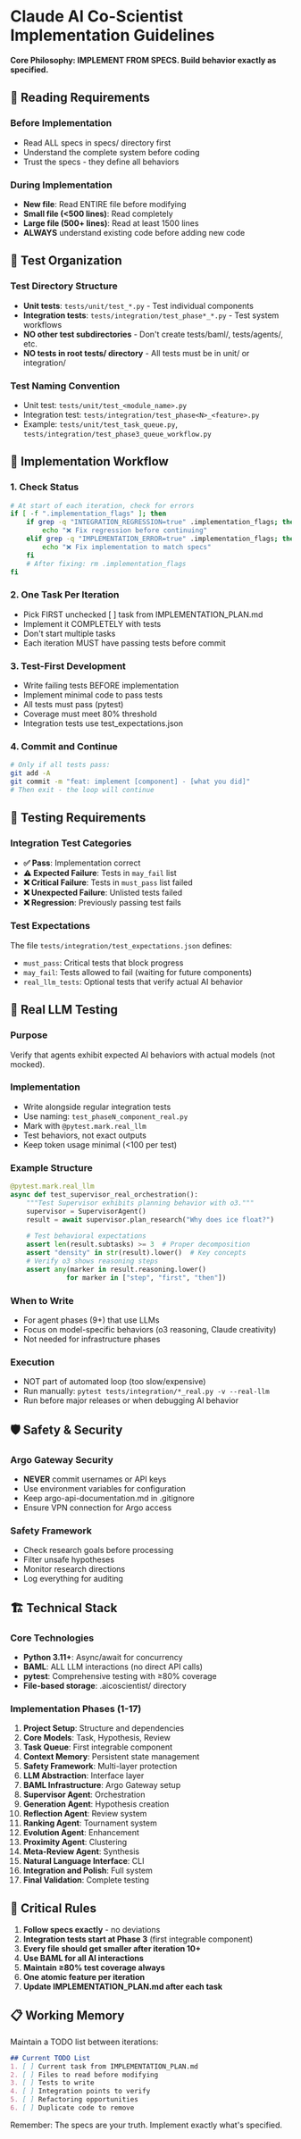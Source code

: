# Claude AI Co-Scientist Implementation Guidelines

**Core Philosophy: IMPLEMENT FROM SPECS. Build behavior exactly as specified.**

## 📖 Reading Requirements

### Before Implementation
- Read ALL specs in specs/ directory first
- Understand the complete system before coding
- Trust the specs - they define all behaviors

### During Implementation
- **New file**: Read ENTIRE file before modifying
- **Small file (<500 lines)**: Read completely
- **Large file (500+ lines)**: Read at least 1500 lines
- **ALWAYS** understand existing code before adding new code

## 📁 Test Organization

### Test Directory Structure
- **Unit tests**: `tests/unit/test_*.py` - Test individual components
- **Integration tests**: `tests/integration/test_phase*_*.py` - Test system workflows
- **NO other test subdirectories** - Don't create tests/baml/, tests/agents/, etc.
- **NO tests in root tests/ directory** - All tests must be in unit/ or integration/

### Test Naming Convention
- Unit test: `tests/unit/test_<module_name>.py`
- Integration test: `tests/integration/test_phase<N>_<feature>.py`
- Example: `tests/unit/test_task_queue.py`, `tests/integration/test_phase3_queue_workflow.py`

## 🔄 Implementation Workflow

### 1. Check Status
```bash
# At start of each iteration, check for errors
if [ -f ".implementation_flags" ]; then
    if grep -q "INTEGRATION_REGRESSION=true" .implementation_flags; then
        echo "❌ Fix regression before continuing"
    elif grep -q "IMPLEMENTATION_ERROR=true" .implementation_flags; then
        echo "❌ Fix implementation to match specs"
    fi
    # After fixing: rm .implementation_flags
fi
```

### 2. One Task Per Iteration
- Pick FIRST unchecked [ ] task from IMPLEMENTATION_PLAN.md
- Implement it COMPLETELY with tests
- Don't start multiple tasks
- Each iteration MUST have passing tests before commit

### 3. Test-First Development
- Write failing tests BEFORE implementation
- Implement minimal code to pass tests
- All tests must pass (pytest)
- Coverage must meet 80% threshold
- Integration tests use test_expectations.json

### 4. Commit and Continue
```bash
# Only if all tests pass:
git add -A
git commit -m "feat: implement [component] - [what you did]"
# Then exit - the loop will continue
```

## 🧪 Testing Requirements

### Integration Test Categories
- **✅ Pass**: Implementation correct
- **⚠️ Expected Failure**: Tests in `may_fail` list
- **❌ Critical Failure**: Tests in `must_pass` list failed
- **❌ Unexpected Failure**: Unlisted tests failed
- **❌ Regression**: Previously passing test fails

### Test Expectations
The file `tests/integration/test_expectations.json` defines:
- `must_pass`: Critical tests that block progress
- `may_fail`: Tests allowed to fail (waiting for future components)
- `real_llm_tests`: Optional tests that verify actual AI behavior

## 🤖 Real LLM Testing

### Purpose
Verify that agents exhibit expected AI behaviors with actual models (not mocked).

### Implementation
- Write alongside regular integration tests
- Use naming: `test_phaseN_component_real.py`
- Mark with `@pytest.mark.real_llm`
- Test behaviors, not exact outputs
- Keep token usage minimal (<100 per test)

### Example Structure
```python
@pytest.mark.real_llm
async def test_supervisor_real_orchestration():
    """Test Supervisor exhibits planning behavior with o3."""
    supervisor = SupervisorAgent()
    result = await supervisor.plan_research("Why does ice float?")
    
    # Test behavioral expectations
    assert len(result.subtasks) >= 3  # Proper decomposition
    assert "density" in str(result).lower()  # Key concepts
    # Verify o3 shows reasoning steps
    assert any(marker in result.reasoning.lower() 
              for marker in ["step", "first", "then"])
```

### When to Write
- For agent phases (9+) that use LLMs
- Focus on model-specific behaviors (o3 reasoning, Claude creativity)
- Not needed for infrastructure phases

### Execution
- NOT part of automated loop (too slow/expensive)
- Run manually: `pytest tests/integration/*_real.py -v --real-llm`
- Run before major releases or when debugging AI behavior

## 🛡️ Safety & Security

### Argo Gateway Security
- **NEVER** commit usernames or API keys
- Use environment variables for configuration
- Keep argo-api-documentation.md in .gitignore
- Ensure VPN connection for Argo access

### Safety Framework
- Check research goals before processing
- Filter unsafe hypotheses
- Monitor research directions
- Log everything for auditing

## 🏗️ Technical Stack

### Core Technologies
- **Python 3.11+**: Async/await for concurrency
- **BAML**: ALL LLM interactions (no direct API calls)
- **pytest**: Comprehensive testing with ≥80% coverage
- **File-based storage**: .aicoscientist/ directory

### Implementation Phases (1-17)
1. **Project Setup**: Structure and dependencies
2. **Core Models**: Task, Hypothesis, Review
3. **Task Queue**: First integrable component
4. **Context Memory**: Persistent state management
5. **Safety Framework**: Multi-layer protection
6. **LLM Abstraction**: Interface layer
7. **BAML Infrastructure**: Argo Gateway setup
8. **Supervisor Agent**: Orchestration
9. **Generation Agent**: Hypothesis creation
10. **Reflection Agent**: Review system
11. **Ranking Agent**: Tournament system
12. **Evolution Agent**: Enhancement
13. **Proximity Agent**: Clustering
14. **Meta-Review Agent**: Synthesis
15. **Natural Language Interface**: CLI
16. **Integration and Polish**: Full system
17. **Final Validation**: Complete testing

## 🚨 Critical Rules

1. **Follow specs exactly** - no deviations
2. **Integration tests start at Phase 3** (first integrable component)
3. **Every file should get smaller after iteration 10+**
4. **Use BAML for all AI interactions**
5. **Maintain ≥80% test coverage always**
6. **One atomic feature per iteration**
7. **Update IMPLEMENTATION_PLAN.md after each task**

## 📋 Working Memory

Maintain a TODO list between iterations:
```markdown
## Current TODO List
1. [ ] Current task from IMPLEMENTATION_PLAN.md
2. [ ] Files to read before modifying
3. [ ] Tests to write
4. [ ] Integration points to verify
5. [ ] Refactoring opportunities
6. [ ] Duplicate code to remove
```

Remember: The specs are your truth. Implement exactly what's specified.